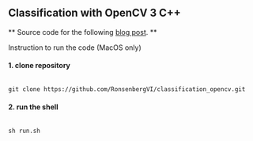 ## Classification with OpenCV 3 C++

** Source code for the following [blog post](https://medium.com/@airejie/classification-with-opencv3-c-1-2-6e677689c366). **

Instruction to run the code (MacOS only)

#### 1. clone repository

```markdown

git clone https://github.com/RonsenbergVI/classification_opencv.git

```

#### 2. run the shell

```markdown

sh run.sh

```
